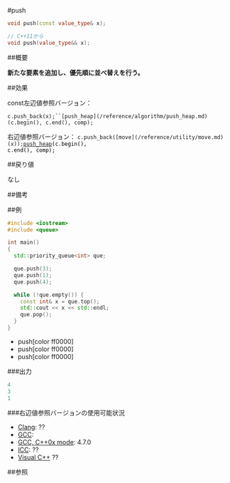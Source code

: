 #push
```cpp
void push(const value_type& x);

// C++11から
void push(value_type&& x);
```

##概要

<b>新たな要素を追加し、優先順に並べ替えを行う。</b>


##効果

const左辺値参照バージョン：

`c.push_back(x);``[push_heap](/reference/algorithm/push_heap.md)(c.begin(), c.end(), comp);`

右辺値参照バージョン：
`c.push_back([move](/reference/utility/move.md)(x));`<code style='color:rgb(0,0,0)'>[push_heap](/reference/algorithm/push_heap.md)(c.begin(), c.end(), comp);</code>

##戻り値

なし


##備考



##例

```cpp
#include <iostream>
#include <queue>

int main()
{
  std::priority_queue<int> que;

  que.push(3);
  que.push(1);
  que.push(4);

  while (!que.empty()) {
    const int& x = que.top();
    std::cout << x << std::endl;
    que.pop();
  }
}
```
* push[color ff0000]
* push[color ff0000]
* push[color ff0000]

###出力

```cpp
4
3
1
```

###右辺値参照バージョンの使用可能状況

- [Clang](/implementation#clang.md): ??
- [GCC](/implementation#gcc.md): 
- [GCC, C++0x mode](/implementation#gcc.md): 4.7.0
- [ICC](/implementation#icc.md): ??
- [Visual C++](/implementation#visual_cpp.md) ??



##参照


